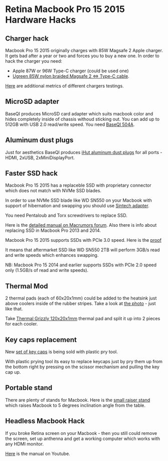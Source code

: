 # Retina Macbook Pro 15 2015 Hardware Hacks

## Charger hack

Macbook Pro 15 2015 originally charges with 85W Magsafe 2 Apple charger. It gets bad after a year or two and forces you to buy a new one.
In order to hack the charger you need:
- Apple 87W or 96W Type-C charger (could be used one)
- [Ugreen 85W nylon braided Magsafe 2 <=> Type-C cable](https://aliexpress.com/item/1005003798009526.html).

[Here](https://github.com/banonymous/Macbook-Pro-2015-Custom-85W-Charger-Magsafe-2-Type-C) are additional metrics of different chargers testings.

## MicroSD adapter

BaseQI produces MicroSD card adapter which suits macbook color and hides completely inside of chassis withoud sticking out. 
You can add up to 512GB with USB 2.0 read/write speed.
You need [BaseQI 504A](https://aliexpress.com/item/32820381120.html).

## Aluminum dust plugs

Just for aesthetics BaseQI produces [iHut aluminum dust plugs](https://aliexpress.com/item/32862599440.html) for all ports - HDMI, 2xUSB, 2xMiniDisplayPort.


## Faster SSD hack

Macbook Pro 15 2015 has a replaceble SSD with proprietary connector which does not match with NVMe SSD blades.

In order to use NVMe SSD blade like WD SN550 on your Macbook with support of hibernation and swapping you should use [Sintech adapter](http://eshop.sintech.cn/ngff-m2-pcie-ssd-card-as-2013-2014-2015-macbook-ssd-p-1139.html). 

You need Pentaloub and Torx screwdrivers to replace SSD.

Here is the [detailed manual on Macrumors forum](https://forums.macrumors.com/threads/upgrading-2013-2014-macbook-pro-ssd-to-m-2-nvme.2034976/). Also there is info about replacing SSD in Macbook Pro 2013 and 2014.  

Macbook Pro 15 2015 supports SSDs with PCIe 3.0 speed.
Here is the [proof](https://forums.macrumors.com/threads/upgrading-2013-2014-macbook-pro-ssd-to-m-2-nvme.2034976/page-459)

It means that aftermarket SSD like WD SN550 2TB will perform 3GB/s read and write speeds which enhances swapping. 

NB: Macbook Pro 15 2014 and earlier supports SSDs with PCIe 2.0 speed only (1.5GB/s of read and write speeds). 

## Thermal Mod

2 thermal pads (each of 60x20x1mm) could be added to the heatsink just above coolers inside of the rubber stripes. Take a look at [the photo](https://www.reddit.com/r/macbookpro/comments/ja61nu/macbook_pro_15_2015_thermal_pads_on_heatsink_play/) - just like that.

Take [Thermal Grizzly 120x20x1mm](https://aliexpress.com/item/4001227065123.html) thermal pad and split it up into 2 pieces for each cooler.

## Key caps replacement 

New [set of key caps](https://aliexpress.com/item/1005004129980559.html) is being sold with plastic pry tool.

With plastic prying tool its easy to replace keycaps just by pry them up from the bottom right by pressing on the scissor mechanism and pulling the key cap up.

## Portable stand

There are plenty of stands for Macbook.
Here is the [small raiser stand](https://aliexpress.com/item/4000865097835.html) which raises Macbook to 5 degrees inclination angle from the table.


## Headless Macbook Hack

If you broke Retina screen on your Macbook - then you still could remove the screen, set up anthenna and get a working computer which works with any HDMI monitor.

[Here](https://www.youtube.com/watch?v=uOigVjqW7hc) is the manual on Youtube.


